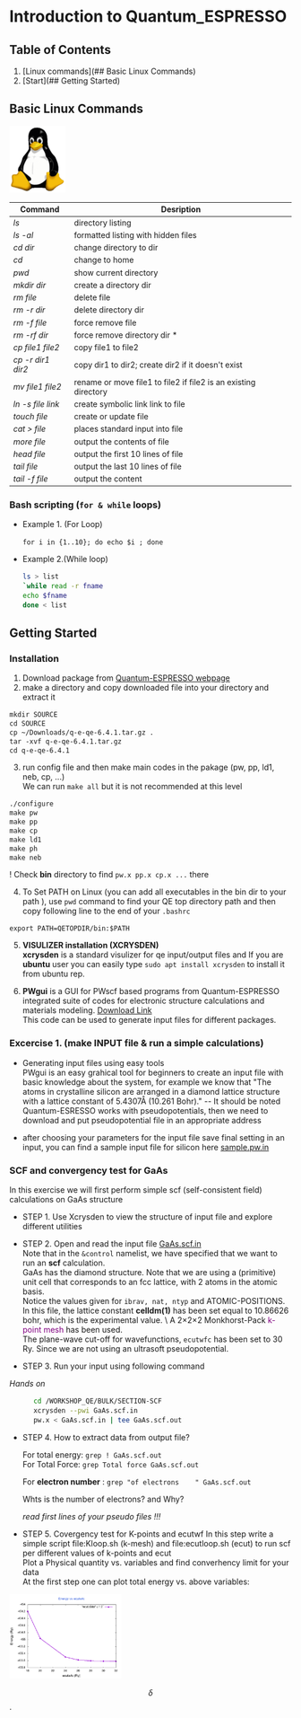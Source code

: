 # Introduction to Quantum_ESPRESSO



## Table of Contents
1. [Linux commands](## Basic Linux Commands)
2. [Start](## Getting Started)



## Basic Linux Commands
![](Figures/linuxlogo.png)



|Command            |  Desription                        |
|-------------------|-----------------------------------------------------------------------------------------------------|
| *ls*              | directory listing                                                                                   |
| *ls -al*          | formatted listing with hidden files                                                                 |
| *cd dir*          | change directory to dir                                                                             |
| *cd*              | change to home                                                                                      |
| *pwd*             | show current directory                                                                              |
| *mkdir dir*       | create a directory dir                                                                              |
| *rm file*         | delete file                                                                                         |
| *rm -r dir*       | delete directory dir                                                                                |
| *rm -f file*      | force remove file                                                                                   |
| *rm -rf dir*      | force remove directory dir *                                                                        |
| *cp file1 file2*  | copy file1 to file2                                                                                 |
| *cp -r dir1 dir2* | copy dir1 to dir2; create dir2 if it  doesn't exist                                                 |
| *mv file1 file2*  | rename or move file1 to file2 if file2 is an existing directory  |
| *ln -s file link* | create symbolic link link to file                                                                   |
| *touch file*      | create or update file                                                                               |
| *cat > file*      | places standard input into file                                                                     |
| *more file*       | output the contents of file                                                                         |
| *head file*       | output the first 10 lines of file                                                                   |
| *tail file*       | output the last 10 lines of file                                                                    |
| *tail -f file*    | output the content                                                                 |











###  Bash scripting (`for & while`  loops)

+ Example 1. (For Loop)

    `for i in {1..10}; do echo $i ; done`

+ Example 2.(While loop)
    ```Bash
    ls > list
    `while read -r fname
    echo $fname
    done < list
    ```

## Getting Started
### Installation  

1. Download package from [Quantum-ESPRESSO webpage](https://www.quantum-espresso.org)
2. make a directory and copy downloaded file into your directory and extract it
```#!/usr/bin/env bash
mkdir SOURCE
cd SOURCE
cp ~/Downloads/q-e-qe-6.4.1.tar.gz .
tar -xvf q-e-qe-6.4.1.tar.gz
cd q-e-qe-6.4.1
```
3. run config file and then make main codes in the pakage (pw, pp, ld1, neb, cp, ...)  
We can run `make all` but it is not recommended at this level
```#!/usr/bin/env bash
./configure
make pw
make pp
make cp
make ld1
make ph
make neb
```
! Check **bin** directory to find `pw.x pp.x cp.x ...` there

4. To Set PATH on Linux (you can add all executables in the bin dir to your path ),  use `pwd` command to find your QE top directory path and then copy following line to the end of your `.bashrc`
``` #!/usr/bin/env bash
export PATH=QETOPDIR/bin:$PATH
```

5. **VISULIZER installation (XCRYSDEN)**  
__xcrysden__   is a standard visulizer for qe input/output files and If you are **ubuntu** user you can easily type `
sudo apt install xcrysden ` to install it from ubuntu rep.

6. **PWgui**  is a GUI for PWscf based programs from Quantum-ESPRESSO integrated suite of codes for electronic structure calculations and materials modeling. [Download Link](http://www-k3.ijs.si/kokalj/pwgui)  
This code can be used to generate input files for different packages.

### Excercise 1. (make INPUT file & run a simple calculations)
- Generating input files using easy tools  
PWgui is an easy grahical tool for beginners to create an input file with basic knowledge about the system, for example we know that "The atoms in crystalline silicon are arranged in a diamond lattice structure with a lattice constant of 5.4307Å (10.261 Bohr)."
-- It should be noted Quantum-ESRESSO works with pseudopotentials, then we need to download and put pseudopotential file in an appropriate address


- after choosing your parameters for the input file save final setting in an input, you can find a sample input file for silicon here [sample.pw.in](Files/sample.pw.in)




### SCF and convergency test for GaAs
In this exercise we will first perform simple scf (self-consistent field) calculations on GaAs structure

+ STEP 1. Use Xcrysden to view the structure of input file and explore different utilities

+ STEP 2. Open and read the input file [GaAs.scf.in](Files/GaAs.scf.in)    
Note that in the `&control` namelist, we have specified that we want to run an **scf** calculation.       
GaAs has the diamond structure. Note that we are using a (primitive) unit cell that corresponds to an fcc lattice, with 2 atoms in the atomic basis.      
Notice the values given for `ibrav, nat, ntyp` and ATOMIC-POSITIONS.         
In this file, the lattice constant **celldm(1)** has been set equal to 10.86626 bohr, which is the experimental value. \\
A 2×2×2 Monkhorst-Pack  <span style="color:purple"> k-point mesh </span> has been used.      
The plane-wave cut-off for wavefunctions, `ecutwfc` has been set to 30 Ry. Since we are not using an ultrasoft pseudopotential.   



+ STEP 3. Run your input using following command

*Hands on*


```Bash
      cd /WORKSHOP_QE/BULK/SECTION-SCF
      xcrysden --pwi GaAs.scf.in
      pw.x < GaAs.scf.in | tee GaAs.scf.out
```



+ STEP 4. How to extract data from output file?

   For total energy:  `grep ! GaAs.scf.out`\
   For Total Force:  `grep Total force GaAs.scf.out`

   For **electron number** : `grep "of electrons    " GaAs.scf.out`

   Whts is the number of electrons? and Why?

   *read first lines of your pseudo files !!!*


+ STEP 5. Covergency test for K-points and ecutwf
In this step write a simple script file:Kloop.sh (k-mesh) and  file:ecutloop.sh (ecut) to run scf per different values of k-points and ecut        
Plot a Physical quantity vs. variables and find converhency limit for your data     
At the first step one can plot total energy vs. above variables:     

<img src="Figures/ecut.png" width="200" />



$$\delta$$.
